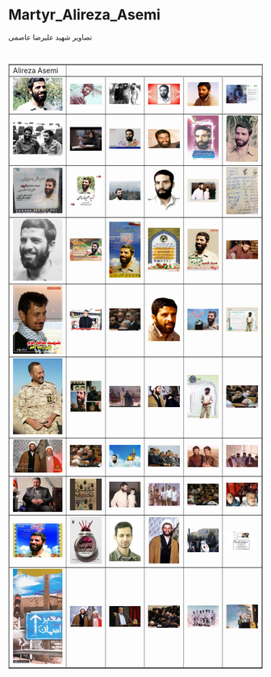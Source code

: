 # Martyr_Alireza_Asemi
تصاویر شهید علیرضا عاصمی


<br><table  align="center" border="1">
<tr><td> Alireza Asemi </td></tr><tr><td><img src= "output/1.jpg" width="300"></td><td><img src= "output/10.jpg" width="300"></td><td><img src= "output/11.jpg" width="300"></td><td><img src= "output/12.jpg" width="300"></td><td><img src= "output/13.jpg" width="300"></td><td><img src= "output/14.jpg" width="300"></td></tr>
<tr><td><img src= "output/15.jpg" width="300"></td><td><img src= "output/16.jpg" width="300"></td><td><img src= "output/17.jpg" width="300"></td><td><img src= "output/18.jpg" width="300"></td><td><img src= "output/19.jpg" width="300"></td><td><img src= "output/2.jpg" width="300"></td></tr>
<tr><td><img src= "output/20.jpg" width="300"></td><td><img src= "output/21.jpg" width="300"></td><td><img src= "output/22.jpg" width="300"></td><td><img src= "output/23.jpg" width="300"></td><td><img src= "output/24.jpg" width="300"></td><td><img src= "output/25.jpg" width="300"></td></tr>
<tr><td><img src= "output/26.jpg" width="300"></td><td><img src= "output/27.jpg" width="300"></td><td><img src= "output/28.jpg" width="300"></td><td><img src= "output/29.jpg" width="300"></td><td><img src= "output/3.jpg" width="300"></td><td><img src= "output/30.jpg" width="300"></td></tr>
<tr><td><img src= "output/31.jpg" width="300"></td><td><img src= "output/32.jpg" width="300"></td><td><img src= "output/33.jpg" width="300"></td><td><img src= "output/34.jpg" width="300"></td><td><img src= "output/35.jpg" width="300"></td><td><img src= "output/36.jpg" width="300"></td></tr>
<tr><td><img src= "output/37.jpg" width="300"></td><td><img src= "output/38.jpg" width="300"></td><td><img src= "output/39.jpg" width="300"></td><td><img src= "output/4.jpg" width="300"></td><td><img src= "output/40.jpg" width="300"></td><td><img src= "output/41.jpg" width="300"></td></tr>
<tr><td><img src= "output/42.jpg" width="300"></td><td><img src= "output/43.jpg" width="300"></td><td><img src= "output/44.jpg" width="300"></td><td><img src= "output/45.jpg" width="300"></td><td><img src= "output/46.jpg" width="300"></td><td><img src= "output/47.jpg" width="300"></td></tr>
<tr><td><img src= "output/48.jpg" width="300"></td><td><img src= "output/49.jpg" width="300"></td><td><img src= "output/5.jpg" width="300"></td><td><img src= "output/50.jpg" width="300"></td><td><img src= "output/51.jpg" width="300"></td><td><img src= "output/52.jpg" width="300"></td></tr>
<tr><td><img src= "output/53.jpg" width="300"></td><td><img src= "output/54.jpg" width="300"></td><td><img src= "output/55.jpg" width="300"></td><td><img src= "output/56.jpg" width="300"></td><td><img src= "output/57.jpg" width="300"></td><td><img src= "output/58.jpg" width="300"></td></tr>
<tr><td><img src= "output/59.jpg" width="300"></td><td><img src= "output/6.jpg" width="300"></td><td><img src= "output/60.jpg" width="300"></td><td><img src= "output/61.jpg" width="300"></td><td><img src= "output/62.jpg" width="300"></td><td><img src= "output/63.jpg" width="300"></td></tr>
</table>
